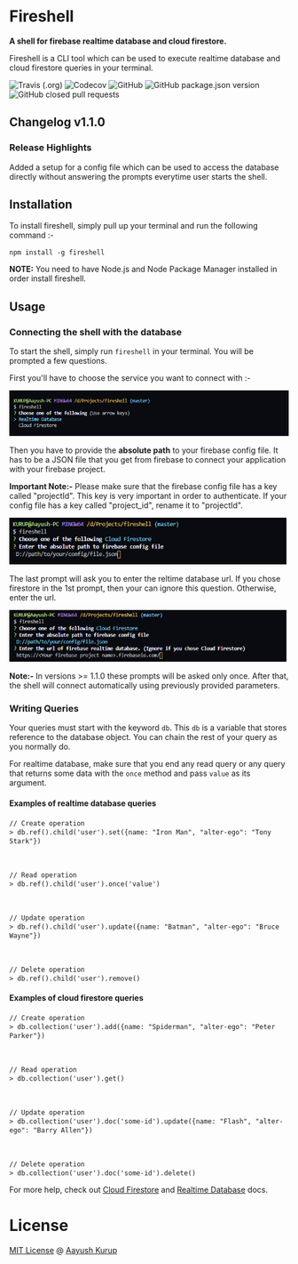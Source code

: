 # Fireshell

**A shell for firebase realtime database and cloud firestore.**

Fireshell is a CLI tool which can be used to execute realtime database and cloud firestore queries in your terminal.

![Travis (.org)](https://img.shields.io/travis/AayushK47/fireshell?style=for-the-badge)
![Codecov](https://img.shields.io/codecov/c/github/AayushK47/fireshell?style=for-the-badge)
![GitHub](https://img.shields.io/github/license/AayushK47/fireshell?style=for-the-badge)
![GitHub package.json version](https://img.shields.io/github/package-json/v/AayushK47/fireshell?style=for-the-badge)
![GitHub closed pull requests](https://img.shields.io/github/issues-pr-closed/AayushK47/fireshell?color=yellowgreen&style=for-the-badge)

## Changelog v1.1.0

### Release Highlights

Added a setup for a config file which can be used to access the database directly without answering the prompts everytime user starts the shell.


## Installation

To install fireshell, simply pull up your terminal and run the following command :-

```
npm install -g fireshell
```

**NOTE:** You need to have Node.js and Node Package Manager installed in order install fireshell.

## Usage

### Connecting the shell with the database


To start the shell, simply run `fireshell` in your terminal. You will be prompted a few questions.

First you'll have to choose the service you want to connect with :-

<img width="597" alt="Portfolio" src="./media/m1.png">

Then you have to provide the **absolute path** to your firebase config file. It has to be a JSON file that you get from firebase to connect your application with your firebase project.

**Important Note:-** Please make sure that the firebase config file has a key called "projectId". This key is very important in order to authenticate. If your config file has a key called "project_id", rename it to "projectId".

<img width="500" alt="Portfolio" src="./media/m2.png">

The last prompt will ask you to enter the reltime database url. If you chose firestore in the 1st prompt, then your can ignore this question. Otherwise, enter the url.

<img width="500" alt="Portfolio" src="./media/m3.png">

**Note:-** In versions >= 1.1.0 these prompts will be asked only once. After that, the shell will connect automatically using previously provided parameters.

### Writing Queries

Your queries must start with the keyword `db`. This `db` is a variable that stores reference to the database object. You can chain the rest of your query as you normally do.

For realtime database, make sure that you end any read query or any query that returns some data with the `once` method and pass `value` as its argument.

#### Examples of realtime database queries

```
// Create operation
> db.ref().child('user').set({name: "Iron Man", "alter-ego": "Tony Stark"})
```

<br />

```
// Read operation
> db.ref().child('user').once('value')
```

<br />

```
// Update operation
> db.ref().child('user').update({name: "Batman", "alter-ego": "Bruce Wayne"})
```

<br />

```
// Delete operation
> db.ref().child('user').remove()
```

#### Examples of cloud firestore queries

```
// Create operation
> db.collection('user').add({name: "Spiderman", "alter-ego": "Peter Parker"})
```

<br />

```
// Read operation
> db.collection('user').get()
```

<br />

```
// Update operation
> db.collection('user').doc('some-id').update({name: "Flash", "alter-ego": "Barry Allen"})
```

<br />

```
// Delete operation
> db.collection('user').doc('some-id').delete()
```

For more help, check out [Cloud Firestore](https://firebase.google.com/docs/firestore/) and [Realtime Database](https://firebase.google.com/docs/database/) docs.

# License

[MIT License](https://github.com/AayushK47/fireshell/blob/master/LICENSE) @ [Aayush Kurup](https://github.com/AayushK47)